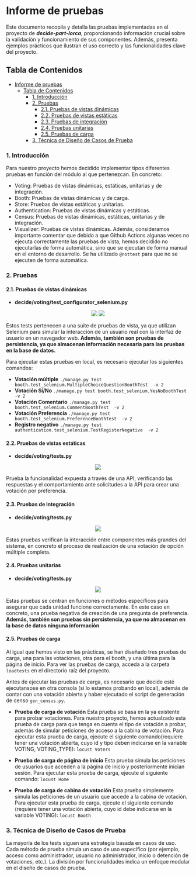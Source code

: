 # Informe de pruebas

Este documento recopila y detalla las pruebas implementadas en el proyecto de <b><i>decide-part-lorca</i></b>, proporcionando información crucial sobre la validación y funcionamiento de sus componentes. Además, presenta ejemplos prácticos que ilustran el uso correcto y las funcionalidades clave del proyecto.

## Tabla de Contenidos

- [Informe de pruebas](#informe-de-pruebas)
  - [Tabla de Contenidos](#tabla-de-contenidos)
    - [1. Introducción](#1-introducción)
    - [2. Pruebas](#2-pruebas)
      - [2.1. Pruebas de vistas dinámicas](#21-pruebas-de-vistas-dinámicas)
      - [2.2. Pruebas de vistas estáticas](#22-pruebas-de-vistas-estáticas)
      - [2.3. Pruebas de integración](#23-pruebas-de-integración)
      - [2.4. Pruebas unitarias](#24-pruebas-unitarias)
      - [2.5. Pruebas de carga](#25-pruebas-de-carga)
    - [3. Técnica de Diseño de Casos de Prueba](#3-técnica-de-diseño-de-casos-de-prueba)
    

### 1. Introducción
Para nuestro proyecto hemos decidido implementar tipos diferentes pruebas en función del módulo al que pertenezcan. En concreto:
- Voting: Pruebas de vistas dinámicas, estáticas, unitarias y de integración.
- Booth: Pruebas de vistas dinámicas y de carga.
- Store: Pruebas de vistas estáticas y unitarias.
- Authentication: Pruebas de vistas dinámicas y estáticas.
- Census: Pruebas de vistas dinámicas, estáticas, unitarias y de integración.
- Visualizer: Pruebas de vistas dinámicas.
Además, consideramos importante comentar que debido a que Github Actions algunas veces no ejecuta correctamente las pruebas de vista, hemos decidido no ejecutarlas de forma automática, sino que se ejecutan de forma manual en el entorno de desarrollo. Se ha utilizado `@nottest` para que no se ejecuten de forma automática.


### 2. Pruebas

#### 2.1. Pruebas de vistas dinámicas

- **decide/voting/test_configurator_selenium.py**
<p align="center">
<img  src="./images/test_access_votings_list_as_admin.png">
<img  src="./images/test_update_voting_from_votings_list.png">
</p>

Estos tests pertenecen a una suite de pruebas de vista, ya que utilizan Selenium para simular la interacción de un usuario real con la interfaz de usuario en un navegador web. **Además, también son pruebas de persistencia, ya que almacenan información necesaria para las pruebas en la base de datos.**

Para ejecutar estas pruebas en local, es necesario ejecutar los siguientes comandos:
- **Votación múltiple**
`./manage.py test booth.test_selenium.MultipleChoiceQuestionBoothTest  -v 2`
- **Votación Sí/No**
`./manage.py test booth.test_selenium.YesNoBoothTest  -v 2`
- **Votación Comentario**
`./manage.py test booth.test_selenium.CommentBoothTest  -v 2`
- **Votación Preferencia**
`./manage.py test booth.test_selenium.PreferenceBoothTest  -v 2`
- **Registro negativo**
`./manage.py test authentication.test_selenium.TestRegisterNegative  -v 2`


#### 2.2. Pruebas de vistas estáticas

- **decide/voting/tests.py**
<p align="center">
<img  src="./images/test_create_voting_from_api_ranked.png">
</p>
Prueba la funcionalidad expuesta a través de una API, verificando las respuestas y el comportamiento ante solicitudes a la API para crear una votación por preferencia.

#### 2.3. Pruebas de integración

- **decide/voting/tests.py**
<p align="center">
<img  src="./images/test_complete_multiple_choice_voting.png">
</p>
Estas pruebas verifican la interacción entre componentes más grandes del sistema, en concreto el proceso de realización de una votación de opción múltiple completa.

#### 2.4. Pruebas unitarias

- **decide/voting/tests.py**
<p align="center">
<img  src="./images/test_question_option_ranked_error_str.png">
</p>

Estas pruebas se centran en funciones o métodos específicos para asegurar que cada unidad funcione correctamente. En este caso en concreto, una prueba negativa de creación de una pregunta de preferencia. **Además, también son pruebas sin persistencia, ya que no almacenan en la base de datos ninguna información**

#### 2.5. Pruebas de carga
Al igual que hemos visto en las prácticas, se han diseñado tres pruebas de carga, una para las votaciones, otra para el booth, y una última para la página de inicio. Para ver las pruebas de carga, acceda a la carpeta `loadtests` en el directorio raíz del proyecto.

Antes de ejecutar las pruebas de carga, es necesario que decide esté ejecutansose en otra consola (si lo estamos probando en local), además de contar con una votación abierta y haber ejecutado el script de generación de censo `gen_census.py`.

- **Prueba de carga de votación**
Esta prueba se basa en la ya existente para probar votaciones. Para nuestro proyecto, hemos actualzado esta prueba de carga para que tenga en cuenta el tipo de votación a probar, además de simular peticiones de acceso a la cabina de votación. Para ejecutar esta prueba de carga, ejecute el siguiente comando(requiere tener una votación abierta, cuyo id y tipo deben indicarse en la variable VOTING, VOTING_TYPE):
`locust Voters`

- **Prueba de carga de página de inicio**
Esta prueba simula las peticiones de usuarios que acceden a la página de inicio y posteriormente inician sesión. Para ejecutar esta prueba de carga, ejecute el siguiente comando:
`locust Home`

- **Prueba de carga de cabina de votación**
Esta prueba simplemente simula las peticiones de un usuario que accede a la cabina de votación. Para ejecutar esta prueba de carga, ejecute el siguiente comando (requiere tener una votación abierta, cuyo id debe indicarse en la variable VOTING):
`locust Booth`

### 3. Técnica de Diseño de Casos de Prueba
La mayoría de los tests siguen una estrategia basada en casos de uso. Cada método de prueba simula un caso de uso específico (por ejemplo, acceso como administrador, usuario no administrador, inicio o detención de votaciones, etc.). La división por funcionalidades indica un enfoque modular en el diseño de casos de prueba.
